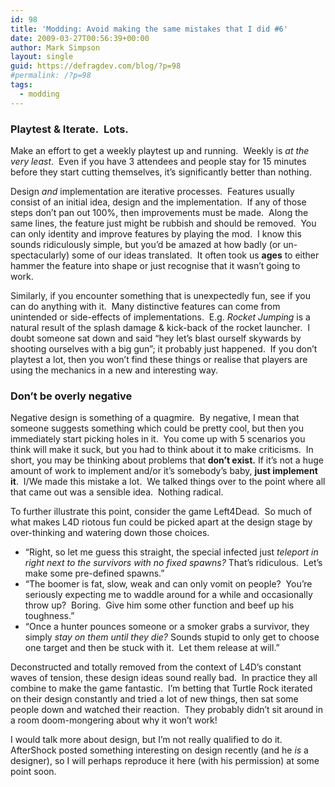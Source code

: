 ```yaml
---
id: 98
title: 'Modding: Avoid making the same mistakes that I did #6'
date: 2009-03-27T00:56:39+00:00
author: Mark Simpson
layout: single
guid: https://defragdev.com/blog/?p=98
#permalink: /?p=98
tags:
  - modding
---
```

### Playtest & Iterate.  Lots.

Make an effort to get a weekly playtest up and running.  Weekly is _at the very least_.  Even if you have 3 attendees and people stay for 15 minutes before they start cutting themselves, it&#8217;s significantly better than nothing.

Design _and_ implementation are iterative processes.  Features usually consist of an initial idea, design and the implementation.  If any of those steps don&#8217;t pan out 100%, then improvements must be made.  Along the same lines, the feature just might be rubbish and should be removed.  You can only identity and improve features by playing the mod.  I know this sounds ridiculously simple, but you&#8217;d be amazed at how badly (or un-spectacularly) some of our ideas translated.  It often took us **ages** to either hammer the feature into shape or just recognise that it wasn&#8217;t going to work.

Similarly, if you encounter something that is unexpectedly fun, see if you can do anything with it.  Many distinctive features can come from unintended or side-effects of implementations.  E.g. _Rocket Jumping_ is a natural result of the splash damage & kick-back of the rocket launcher.  I doubt someone sat down and said &#8220;hey let&#8217;s blast ourself skywards by shooting ourselves with a big gun&#8221;; it probably just happened.  If you don&#8217;t playtest a lot, then you won&#8217;t find these things or realise that players are using the mechanics in a new and interesting way.

### Don&#8217;t be overly negative

Negative design is something of a quagmire.  By negative, I mean that someone suggests something which could be pretty cool, but then you immediately start picking holes in it.  You come up with 5 scenarios you think will make it suck, but you had to think about it to make criticisms.  In short, you may be thinking about problems that **don&#8217;t exist.** If it&#8217;s not a huge amount of work to implement and/or it&#8217;s somebody&#8217;s baby, **just implement it**.  I/We made this mistake a lot.  We talked things over to the point where all that came out was a sensible idea.  Nothing radical.

To further illustrate this point, consider the game Left4Dead.  So much of what makes L4D riotous fun could be picked apart at the design stage by over-thinking and watering down those choices.

  * &#8220;Right, so let me guess this straight, the special infected just _teleport in right next to the survivors with no fixed spawns?_ That&#8217;s ridiculous.  Let&#8217;s make some pre-defined spawns.&#8221;
  * &#8220;The boomer is fat, slow, weak and can only vomit on people?  You&#8217;re seriously expecting me to waddle around for a while and occasionally throw up?  Boring.  Give him some other function and beef up his toughness.&#8221;
  * &#8220;Once a hunter pounces someone or a smoker grabs a survivor, they simply _stay on them until they die?_ Sounds stupid to only get to choose one target and then be stuck with it.  Let them release at will.&#8221;

Deconstructed and totally removed from the context of L4D&#8217;s constant waves of tension, these design ideas sound really bad.  In practice they all combine to make the game fantastic.  I&#8217;m betting that Turtle Rock iterated on their design constantly and tried a lot of new things, then sat some people down and watched their reaction.  They probably didn&#8217;t sit around in a room doom-mongering about why it won&#8217;t work!

I would talk more about design, but I&#8217;m not really qualified to do it.  AfterShock posted something interesting on design recently (and he _is_ a designer), so I will perhaps reproduce it here (with his permission) at some point soon.